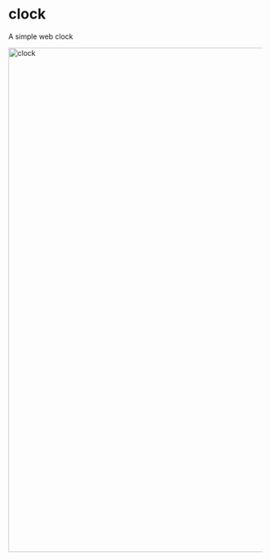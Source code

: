 # clock

A simple web clock

<img src="https://github.com/chronoby/front_end_toy/tree/master/clock/../../../../../../../clock.png" width="1000"  alt="clock"/><br/>
